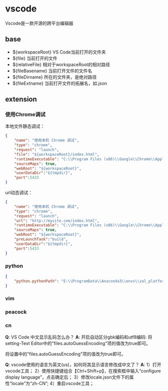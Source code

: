 # vscode

Vscode是一款开源的跨平台编辑器
## base

- ${workspaceRoot} VS Code当前打开的文件夹
- ${file} 当前打开的文件
- ${relativeFile} 相对于workspaceRoot的相对路径
- ${fileBasename} 当前打开文件的文件名
- ${fileDirname} 所在的文件夹，是绝对路径
- ${fileExtname} 当前打开文件的拓展名，如.json

## extension
### 使用Chrome调试
本地文件静态调试：
``` json
{
    "name": "使用本机 Chrome 调试",
    "type": "chrome",
    "request": "launch",
    "file": "${workspaceRoot}/index.html",
    "runtimeExecutable": "C:\\Program Files (x86)\\Google\\Chrome\\Application\\chrome.exe",
    "sourceMaps": true,
    "webRoot": "${workspaceRoot}",
    "userDataDir":"${tmpdir}",
    "port":5433
}
```
url动态调试：
``` json
{
    "name": "使用本机 Chrome 调试",
    "type": "chrome",
    "request": "launch",
    "url": "http://mysite.com/index.html",
    "runtimeExecutable": "C:\\Program Files (x86)\\Google\\Chrome\\Application\\chrome.exe", 
    "sourceMaps": true,
    "webRoot": "${workspaceRoot}",
    "preLaunchTask":"build",
    "userDataDir":"${tmpdir}",
    "port":5433
}
```
### python
``` json
{
    "python.pythonPath": "E:\\ProgramData\\Anaconda3\\envs\\zal_platform\\python.exe"
}
```

### vim
### peacock


### cn
**Q**: VS Code 中文显示乱码怎么办？
**A**: 开启自动区分gbk编码和utf8编码:
将setting-Text Editor中的"files.autoGuessEncoding"项的值改为true即可。


将设置中的"files.autoGuessEncoding"项的值改为true即可。



**Q**: vscode使用的语言为英文(us)，如何将其显示语言修改成中文了？
**A**: 
1）打开vscode工具；
2）使用快捷键组合【Ctrl+Shift+p】，在搜索框中输入“configure display language”，点击确定后；
3）修改locale.json文件下的属性“locale”为“zh-CN”;
4）重启vscode工具；
